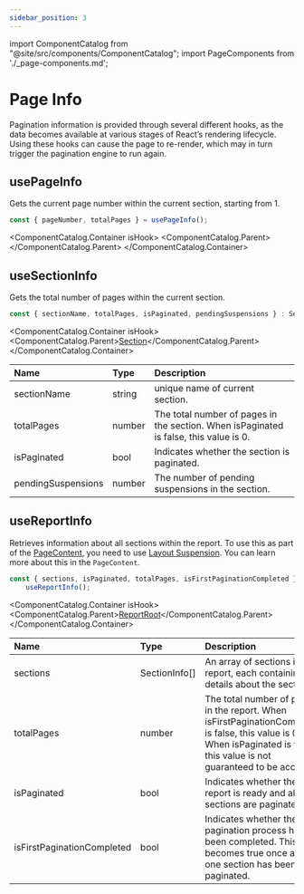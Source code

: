 ```yaml
---
sidebar_position: 3
---
```


import ComponentCatalog from "@site/src/components/ComponentCatalog";
import PageComponents from './\_page-components.md';

# Page Info

Pagination information is provided through several different hooks, as the data becomes available at various stages of React’s rendering lifecycle. Using these hooks can cause the page to re-render, which may in turn trigger the pagination engine to run again.

## usePageInfo

Gets the current page number within the current section, starting from 1.

```jsx
const { pageNumber, totalPages } = usePageInfo();
```

<ComponentCatalog.Container isHook>
<ComponentCatalog.Parent>
<PageComponents />
</ComponentCatalog.Parent>
</ComponentCatalog.Container>

## useSectionInfo

Gets the total number of pages within the current section.

```jsx
const { sectionName, totalPages, isPaginated, pendingSuspensions } : SectionInfo = useSectionInfo();
```

<ComponentCatalog.Container isHook>
<ComponentCatalog.Parent>[Section](/react/components.md#section)</ComponentCatalog.Parent>
</ComponentCatalog.Container>

| Name               | Type   | Description                                                                           |
| :----------------- | :----- | :------------------------------------------------------------------------------------ |
| sectionName        | string | unique name of current section.                                                       |
| totalPages         | number | The total number of pages in the section. When isPaginated is false, this value is 0. |
| isPaginated        | bool   | Indicates whether the section is paginated.                                           |
| pendingSuspensions | number | The number of pending suspensions in the section.                                     |

## useReportInfo

Retrieves information about all sections within the report. To use this as part of the [PageContent](/react/components.md#pagecontent), you need to use [Layout Suspension](/react/section-suspension.md). You can learn more about this in the `PageContent`.

```jsx
const { sections, isPaginated, totalPages, isFirstPaginationCompleted } =
    useReportInfo();
```

<ComponentCatalog.Container isHook>
<ComponentCatalog.Parent>[ReportRoot](/react/components.md#reportroot)</ComponentCatalog.Parent>
</ComponentCatalog.Container>

| Name                       | Type          | Description                                                                                                                                                                 |
| :------------------------- | :------------ | :-------------------------------------------------------------------------------------------------------------------------------------------------------------------------- |
| sections                   | SectionInfo[] | An array of sections in the report, each containing details about the section.                                                                                              |
| totalPages                 | number        | The total number of pages in the report. When isFirstPaginationCompleted is false, this value is 0. When isPaginated is false, this value is not guaranteed to be accurate. |
| isPaginated                | bool          | Indicates whether the report is ready and all sections are paginated.                                                                                                       |
| isFirstPaginationCompleted | bool          | Indicates whether the first pagination process has been completed. This becomes true once at least one section has been paginated.                                          |
